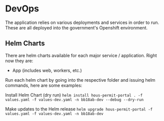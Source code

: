 # DevOps

The application relies on various deployments and services in order to run. These are all deployed into the government's Openshift environment.

## Helm Charts

There are helm charts available for each major service / application. Right now they are:

- App (includes web, workers, etc.)

Run each helm chart by going into the respective folder and issuing helm commands, here are some examples:

Install Helm Chart (dry run)
`helm install hous-permit-portal . -f values.yaml -f values-dev.yaml -n bb18ab-dev --debug --dry-run`

Make updates to the Helm release
`helm upgrade hous-permit-portal -f values.yaml -f values-dev.yaml -n bb18ab-dev`
